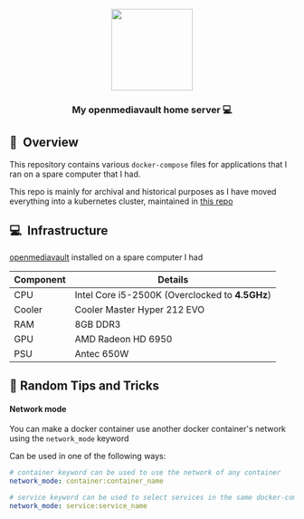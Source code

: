 <div align="center">
<br/>
<img src="https://user-images.githubusercontent.com/6564442/119241148-b009a080-bb54-11eb-8786-293265711f5c.png" align="center" width="144px" height="144px"/>

### My openmediavault home server :computer:

</div>

## :book:&nbsp; Overview

This repository contains various `docker-compose` files for applications that I ran on a spare computer that I had.

This repo is mainly for archival and historical purposes as I have moved everything into a kubernetes cluster,
maintained in [this repo](https://github.com/ShadyF/k8s-homelab)

## :computer:&nbsp; Infrastructure

[openmediavault](https://www.openmediavault.org/) installed on a spare computer I had

| Component    | Details |
|--------|---------------------------------------------|
| CPU    | Intel Core i5-2500K (Overclocked to **4.5GHz**) |
| Cooler | Cooler Master Hyper 212 EVO                 |
| RAM    | 8GB DDR3                                    |
| GPU    | AMD Radeon HD 6950                          |
| PSU    | Antec 650W                                  |

## :straight_ruler: Random Tips and Tricks

#### Network mode

You can make a docker container use another docker container's network using the `network_mode` keyword

Can be used in one of the following ways:

```yaml
# container keyword can be used to use the network of any container
network_mode: container:container_name

# service keyword can be used to select services in the same docker-compose file
network_mode: service:service_name
```
